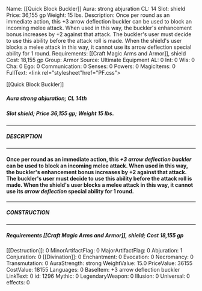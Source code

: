 Name: [[Quick Block Buckler]]
Aura: strong abjuration
CL: 14
Slot: shield
Price: 36,155 gp
Weight: 15 lbs.
Description: Once per round as an immediate action, this +3 arrow deflection buckler can be used to block an incoming melee attack. When used in this way, the buckler's enhancement bonus increases by +2 against that attack. The buckler's user must decide to use this ability before the attack roll is made. When the shield's user blocks a melee attack in this way, it cannot use its arrow deflection special ability for 1 round.
Requirements: [[Craft Magic Arms and Armor]], shield
Cost: 18,155 gp
Group: Armor
Source: Ultimate Equipment
AL: 0
Int: 0
Wis: 0
Cha: 0
Ego: 0
Communication: 0
Senses: 0
Powers: 0
MagicItems: 0
FullText: <link rel="stylesheet"href="PF.css"><div class="heading"><p class="alignleft">[[Quick Block Buckler]]</p><div style="clear: both;"></div></div><div><h5><b>Aura </b>strong abjuration; <b>CL </b>14th</h5><h5><b>Slot </b>shield; <b>Price </b>36,155 gp; <b>Weight </b>15 lbs.</h5></div><hr/><div><h5><b>DESCRIPTION</b></h5></div><hr/><div><h4><p>Once per round as an immediate action, this <i>+3 <i>arrow deflection</i> buckler</i> can be used to block an incoming melee attack. When used in this way, the buckler's enhancement bonus increases by +2 against that attack. The buckler's user must decide to use this ability before the attack roll is made. When the shield's user blocks a melee attack in this way, it cannot use its <i>arrow deflection</i> special ability for 1 round.</p></h4></div><hr/><div><h5><b>CONSTRUCTION</b></h5></div><hr/><div><h5><b>Requirements </b>[[Craft Magic Arms and Armor]], <i>shield</i>; <b>Cost </b>18,155 gp</h5></div>
[[Destruction]]: 0
MinorArtifactFlag: 0
MajorArtifactFlag: 0
Abjuration: 1
Conjuration: 0
[[Divination]]: 0
Enchantment: 0
Evocation: 0
Necromancy: 0
Transmutation: 0
AuraStrength: strong
WeightValue: 15.0
PriceValue: 36155
CostValue: 18155
Languages: 0
BaseItem: +3 arrow deflection buckler
LinkText: 0
id: 1296
Mythic: 0
LegendaryWeapon: 0
Illusion: 0
Universal: 0
effects: 0
